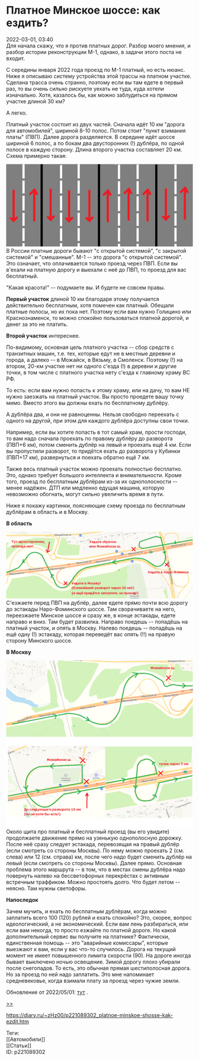 Платное Минское шоссе: как ездить?
===================================

   
 2022-03-01, 03:40   
  Для начала скажу, что я против платных дорог. Разбор моего мнения, и разбор истории реконструкции М-1, однако, в задачи этого поста не входит.   
   
 С середины января 2022 года проезд по М-1 платный, но есть нюанс. Ниже я описываю систему устройства этой трассы на платном участке. Сделана трасса очень странно, поэтому если вы там едете в первый раз, то вы очень сильно рискуете уехать не туда, куда хотели изначально. Хотя, казалось бы, как можно заблудиться на прямом участке длиной 30 км?   
   
 А легко.   
   
 Платный участок состоит из двух частей. Сначала идёт 10 км "дорога для автомобилей", шириной 8-10 полос. Потом стоит "пункт взимания платы" (ПВП). Далее дорога разделяется. В середине идёт шоссе шириной 6 полос, а по бокам два двусторонних (!) дублёра, по одной полосе в каждую сторону. Длина второго участка составляет 20 км. Схема примерно такая:   
   
   [![](pics/R1MAB.png)](https://yapx.ru/v/R1MAB)     
 В России платные дороги бывают "с открытой системой", "с закрытой системой" и "смешанные". М-1 -- это дорога "с открытой системой". Это означает, что оплачивается только проезд через ПВП. Если вы в'ехали на платную дорогу и выехали с неё до ПВП, то проезд для вас бесплатный.   
   
 "Какая красота!" -- подумаете вы. И будете не совсем правы.   
   
  **Первый участок**  длиной 10 км благодаря этому получается действительно бесплатным, хотя помечен как платный. Обещали платные полосы, но их пока нет. Поэтому если вам нужно Голицино или Краснознаменск, то можно спокойно пользоваться платной дорогой, и денег за это не платить.   
   
  **Второй участок**  интереснее.   
   
 По-видимому, основная цель платного участка -- сбор средств с транзитных машин, т.е. тех, которые едут не в местные деревни и города, а далеко -- в Можайск, в Вязьму, в Смоленск. Поэтому (!) на втором, 20-км участке нет ни одного с'езда (!) в деревни и другие точки, в том числе с платного участка нету с'езда к главному храму ВС РФ.   
   
 То есть: если вам нужно попасть к этому храму, или на дачу, то вам НЕ нужно заезжать на платный участок. Вы просто проедете вашу точку мимо. Вместо этого вы должны ехать по бесплатному дублёру.   
   
 А дублёра два, и они не равноценны. Нельзя свободно переехать с одного на другой, при этом для каждого дублёра доступны свои точки.   
   
 Например, если вы хотите попасть в тот самый храм, прости господи, то вам надо сначала проехать по правому дублёру до разворота (ПВП+6 км), потом сменить дублёр на левый и проехать ещё 4 км. Если вы пропустили разворот, то придётся ехать до разворота у Кубинки (ПВП+17 км), развернуться и поехать обратно ещё 7 км.   
   
 Также весь платный участок можно проехать полностью бесплатно. Это, однако требует большого интеллекта и внимательности. Кроме того, проезд по бесплатным дублёрам из-за их однополосности -- менее надёжен. ДТП или медленно едущая машина, которую невозможно обогнать, могут сильно увеличить время в пути.   
   
 Ниже я покажу картинки, поясняющие схему проезда по бесплатным дублёрам в область и в Москву.   
   
  **В область**    
   
   [![](pics/R1MAD.png)](https://yapx.ru/v/R1MAD)     
 С'езжаете перед ПВП на дублёр, далее едете прямо почти всю дорогу до эстакады Наро-Фоминского шоссе. Там сворачиваете на него, переезжаете Минское шоссе и сразу же, в конце эстакады, едете направо и вниз. Там будет развилка. Направо поедешь -- попадёшь на платный участок, и опять в Москву. Налево поедешь -- попадёшь на ещё одну (!) эстакаду, которая переведёт вас опять (!!) на правую сторону Минского шоссе.   
   
  **В Москву**    
   
   [![](pics/R1MAC.png)](https://yapx.ru/v/R1MAC)     
 Около щита про платный и бесплатный проезд (вы его увидите) продолжаете движение прямо на узенькую однополосную дорожку. После неё сразу следует эстакада, перевозящая на правый дублёр (если смотреть со стороны Москвы). По нему можно проехать 2 (см. слева) или 12 (см. справа) км, после чего надо будет сменить дублёр на левый (если смотреть со стороны Москвы). Далее прямо. Основная проблема этого маршрута -- в том, что в местах смены дублёра надо повернуть налево на бессветофорных перекрёстах с активным встречным траффиком. Можно простоять долго. Что будет летом -- неясно. Там нужны светофоры.   
   
  **Напоследок**    
   
 Зачем мучить, и ехать по бесплатным дублёрам, когда можно заплатить всего 100 (120) рублей и ехать спокойно? Это, скорее, вопрос идеологический, а не экономический. Если вам лень разбираться, или если вам некогда, то просто езжайте по платной дороге. Но какой дополнительный сервис вы получите на платнике? Фактически, единственная помощь -- это "аварийные комиссары", которые выезжают к вам, если у вас что-то случилось. Дорога на текущий момент не имеет повышенного лимита скорости (90). На дороге иногда бывает выключено ночью освещение. Зимой дорогу плохо убирали после снегопадов. То есть, это обычная прямая шестиполосная дорога. Но за проезд по ней надо заплатить. Это мне напоминает средневековье, когда взимали плату за проезд через чужие земли.   
   
 Обновление от 2022/05/01:  [тут](Дополнения%20про%20платное%20Минское%20шоссе)  .   
   
  [>>](Дополнения%20про%20платное%20Минское%20шоссе)    
    
 <https://diary.ru/~zHz00/p221089302_platnoe-minskoe-shosse-kak-ezdit.htm>   
   
 Теги:   
 [[Автомобили]]   
 [[Статьи]]   
 ID: p221089302